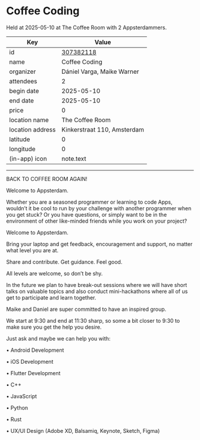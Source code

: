 # Coffee Coding
Held at 2025-05-10 at The Coffee Room with 2 Appsterdammers.
        
|Key|Value
|---|---|
|id|[307382118](https://www.meetup.com/appsterdam/events/307382118/)|
|name|Coffee Coding|
|organizer|Dániel Varga, Maike Warner|
|attendees|2|
|begin date|2025-05-10|
|end date|2025-05-10|
|price|0|
|location name|The Coffee Room|
|location address|Kinkerstraat 110, Amsterdam|
|latitude|0|
|longitude|0|
|(in-app) icon|note.text|

---

BACK TO COFFEE ROOM AGAIN!

Welcome to Appsterdam.

Whether you are a seasoned programmer or learning to code Apps, wouldn’t it be cool to run by your challenge with another programmer when you get stuck? Or you have questions, or simply want to be in the environment of other like-minded friends while you work on your project?

Welcome to Appsterdam.

Bring your laptop and get feedback, encouragement and support, no matter what level you are at.

Share and contribute. Get guidance. Feel good.

All levels are welcome, so don’t be shy.

In the future we plan to have break-out sessions where we will have short talks on valuable topics and also conduct mini-hackathons where all of us get to participate and learn together.

Maike and Daniel are super committed to have an inspired group.

We start at 9:30 and end at 11:30 sharp, so some a bit closer to 9:30 to make sure you get the help you desire.

Just ask and maybe we can help you with:

• Android Development

• iOS Development

• Flutter Development

• C++

• JavaScript

• Python

• Rust

• UX/UI Design (Adobe XD, Balsamiq, Keynote, Sketch, Figma)
